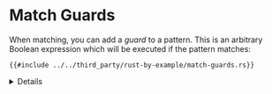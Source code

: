 # Match Guards

When matching, you can add a _guard_ to a pattern. This is an arbitrary Boolean
expression which will be executed if the pattern matches:

```rust,editable
{{#include ../../third_party/rust-by-example/match-guards.rs}}
```

<details>

Match guards as a separate syntax feature are important and necessary. They are not
the same as separate `if` expression inside of the match arm.
  
An `if` expression inside of the branch block (after `=>`) happens after the match arm
is selected. Failing the `if` condition inside of that block won't result in other arms
of the original `match` expression being considered.
  
</details>
